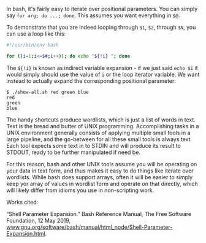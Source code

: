 In bash, it's fairly easy to iterate over positional parameters.  You can simply say `for arg; do ...; done`.  This assumes you want everything in `$@`.

To demonstrate that you are indeed looping through `$1`, `$2`, through `$N`, you can use a loop like this:

```bash
#!/usr/bin/env bash

for ((i=1;i<=$#;i++)); do echo "${!i} "; done
```

The `${!i}` is known as indirect variable expansion - if we just said `echo $i` it would simply should use the value of `i` or the loop iterator variable.  We want instead to actually expand the corresponding positional parameter:

```
$ ./show-all.sh red green blue
red
green
blue
```

The handy shortcuts produce wordlists, which is just a list of words in text.  Text is the bread and butter of UNIX programming.  Accomplishing tasks in a UNIX environment generally consists of applying multiple small tools in a large pipeline, and the go-between for all these small tools is always text.  Each tool expects some text in to STDIN and will produce its result to STDOUT, ready to be further manipulated if need be.

For this reason, bash and other UNIX tools assume you will be operating on your data in text form, and thus makes it easy to do things like iterate over wordlists.  While bash does support arrays, often it will be easier to simply keep yor array of values in wordlist form and operate on that directly, which will likely differ from idioms you use in non-scripting work.

Works cited:

“Shell Parameter Expansion.” Bash Reference Manual, The Free Software Foundation, 12 May 2019, www.gnu.org/software/bash/manual/html_node/Shell-Parameter-Expansion.html.